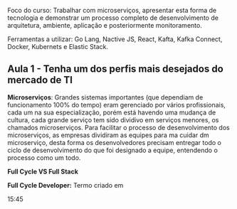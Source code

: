 
Foco do curso: Trabalhar com microserviços, apresentar esta forma de tecnologia e demonstrar um processo completo de desenvolvimento de arquitetura, ambiente, aplicação e posteriormente monitoramento.

Ferramentas a utilizar: Go Lang, Nactive JS, React, Kafta, Kafka Connect, Docker, Kubernets e Elastic Stack.



## Aula 1 - Tenha um dos perfis mais desejados do mercado de TI

**Microserviços**: Grandes sistemas importantes (que dependiam de funcionamento 100% do tempo) eram gerenciado por vários profissionais, cada um na sua especialização, porém está havendo uma mudança de cultura, cada grande serviço tem sido dividivo em serviços menores, os chamados microserviços. Para facilitar o processo de desenvolvimento dos microserviços, as empresas dividiram as equipes para ma cuidar dm microserviço, desta forma os desenvolvedores precisam entregar todo o ciclo de desenvolvimento do que foi designado a equipe, entendendo o processo como um todo.

**Full Cycle VS Full Stack**

**Full Cycle Developer:** Termo criado em

15:45

